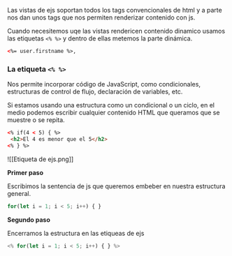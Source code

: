 Las vistas de ejs soportan todos los tags convencionales de html y a parte nos dan unos tags que nos permiten renderizar contenido con js.

Cuando necesitemos uqe las vistas rendericen contenido dinamico usamos las etiquetas ```<% %>``` y dentro de ellas metemos la parte dinámica.

```html
<%= user.firstname %>,
```

### La etiqueta  ```<% %>```

Nos permite incorporar código de JavaScript, como condicionales, estructuras de control de flujo, declaración de variables, etc.

Si estamos usando una estructura como un condicional o un ciclo, en el medio podemos escribir cualquier contenido HTML que queramos que se muestre o se repita.

```html
<% if(4 < 5) { %>
 <h2>El 4 es menor que el 5</h2>
<% } %>
```

![[Etiqueta de ejs.png]]

**Primer paso**

Escribimos la sentencia de js que queremos embeber en nuestra estructura general.

```js
for(let i = 1; i < 5; i++) { }
```

**Segundo paso**

Encerramos la estructura en las etiqueas de ejs

```js
<% for(let i = 1; i < 5; i++) { } %>
```